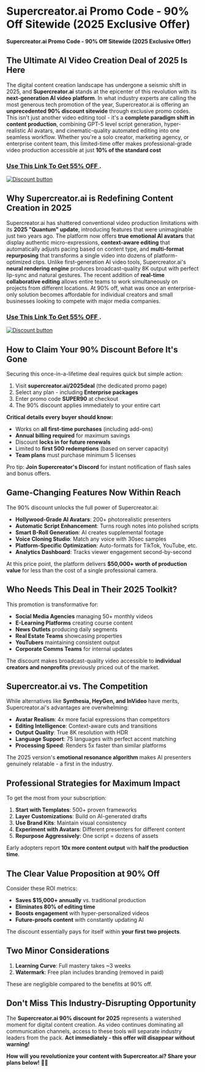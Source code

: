 # Supercreator.ai Promo Code - 90% Off Sitewide (2025 Exclusive Offer)
**Supercreator.ai Promo Code - 90% Off Sitewide (2025 Exclusive Offer)**
## **The Ultimate AI Video Creation Deal of 2025 Is Here**
The digital content creation landscape has undergone a seismic shift in 2025, and **Supercreator.ai** stands at the epicenter of this revolution with its **next-generation AI video platform**. In what industry experts are calling the most generous tech promotion of the year, Supercreator.ai is offering an **unprecedented 90% discount sitewide** through exclusive promo codes. This isn't just another video editing tool - it's a **complete paradigm shift in content production**, combining GPT-5 level script generation, hyper-realistic AI avatars, and cinematic-quality automated editing into one seamless workflow. Whether you're a solo creator, marketing agency, or enterprise content team, this limited-time offer makes professional-grade video production accessible at just **10% of the standard cost**
### [Use This Link To Get 55% OFF ](https://supercreator.app/?ref=mmvkzwn).

[![Discount button](https://github.com/user-attachments/assets/e5cb2122-5258-4331-bbff-048ba1ae5555)](https://supercreator.app/?ref=mmvkzwn)
## **Why Supercreator.ai is Redefining Content Creation in 2025**

Supercreator.ai has shattered conventional video production limitations with its **2025 "Quantum" update**, introducing features that were unimaginable just two years ago. The platform now offers **true emotional AI avatars** that display authentic micro-expressions, **context-aware editing** that automatically adjusts pacing based on content type, and **multi-format repurposing** that transforms a single video into dozens of platform-optimized clips. Unlike first-generation AI video tools, Supercreator.ai's **neural rendering engine** produces broadcast-quality 8K output with perfect lip-sync and natural gestures. The recent addition of **real-time collaborative editing** allows entire teams to work simultaneously on projects from different locations. At 90% off, what was once an enterprise-only solution becomes affordable for individual creators and small businesses looking to compete with major media companies.
### [Use This Link To Get 55% OFF ](https://supercreator.app/?ref=mmvkzwn).


[![Discount button](https://github.com/user-attachments/assets/34bcc392-8284-440a-8438-44f2d97790a5)](https://supercreator.app/?ref=mmvkzwn)


## **How to Claim Your 90% Discount Before It's Gone**

Securing this once-in-a-lifetime deal requires quick but simple action:

1. Visit **supercreator.ai/2025deal** (the dedicated promo page)
2. Select any plan - including **Enterprise packages**
3. Enter promo code **SUPER90** at checkout
4. The 90% discount applies immediately to your entire cart

**Critical details every buyer should know:**
- Works on **all first-time purchases** (including add-ons)
- **Annual billing required** for maximum savings
- Discount **locks in for future renewals**
- Limited to **first 500 redemptions** (based on server capacity)
- **Team plans** must purchase minimum 5 licenses

Pro tip: **Join Supercreator's Discord** for instant notification of flash sales and bonus offers.

## **Game-Changing Features Now Within Reach**

The 90% discount unlocks the full power of Supercreator.ai:

- **Hollywood-Grade AI Avatars**: 200+ photorealistic presenters
- **Automatic Script Enhancement**: Turns rough notes into polished scripts
- **Smart B-Roll Generation**: AI creates supplemental footage
- **Voice Cloning Studio**: Match any voice with 30sec samples
- **Platform-Specific Optimization**: Auto-formats for TikTok, YouTube, etc.
- **Analytics Dashboard**: Tracks viewer engagement second-by-second

At this price point, the platform delivers **$50,000+ worth of production value** for less than the cost of a single professional camera.

## **Who Needs This Deal in Their 2025 Toolkit?**

This promotion is transformative for:

- **Social Media Agencies** managing 50+ monthly videos
- **E-Learning Platforms** creating course content
- **News Outlets** producing daily segments
- **Real Estate Teams** showcasing properties
- **YouTubers** maintaining consistent output
- **Corporate Comms Teams** for internal updates

The discount makes broadcast-quality video accessible to **individual creators and nonprofits** previously priced out of the market.

## **Supercreator.ai vs. The Competition**

While alternatives like **Synthesia, HeyGen, and InVideo** have merits, Supercreator.ai's advantages are overwhelming:

- **Avatar Realism**: 4x more facial expressions than competitors
- **Editing Intelligence**: Context-aware cuts and transitions
- **Output Quality**: True 8K resolution with HDR
- **Language Support**: 75 languages with perfect accent matching
- **Processing Speed**: Renders 5x faster than similar platforms

The 2025 version's **emotional resonance algorithm** makes AI presenters genuinely relatable - a first in the industry.

## **Professional Strategies for Maximum Impact**

To get the most from your subscription:

1. **Start with Templates**: 500+ proven frameworks
2. **Layer Customizations**: Build on AI-generated drafts
3. **Use Brand Kits**: Maintain visual consistency
4. **Experiment with Avatars**: Different presenters for different content
5. **Repurpose Aggressively**: One script = dozens of assets

Early adopters report **10x more content output** with **half the production time**.

## **The Clear Value Proposition at 90% Off**

Consider these ROI metrics:
- **Saves $15,000+ annually** vs. traditional production
- **Eliminates 80% of editing time**
- **Boosts engagement** with hyper-personalized videos
- **Future-proofs content** with constantly updating AI

The discount essentially pays for itself within **your first two projects**.

## **Two Minor Considerations**

1. **Learning Curve**: Full mastery takes ~3 weeks
2. **Watermark**: Free plan includes branding (removed in paid)

These are negligible compared to the benefits at 90% off.

## **Don't Miss This Industry-Disrupting Opportunity**

The **Supercreator.ai 90% discount for 2025** represents a watershed moment for digital content creation. As video continues dominating all communication channels, access to these tools will separate industry leaders from the pack. **Act immediately - this offer will disappear without warning!**

**How will you revolutionize your content with Supercreator.ai? Share your plans below!** 🎥✨
